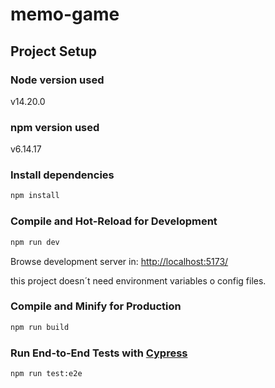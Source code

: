 # memo-game

## Project Setup

### Node version used
v14.20.0

### npm version used
v6.14.17

### Install dependencies

```sh
npm install
```

### Compile and Hot-Reload for Development

```sh
npm run dev
```

Browse development server in:
<a href="http://localhost:5173/">http://localhost:5173/</a>

this project doesn´t need environment variables o config files.

### Compile and Minify for Production

```sh
npm run build
```

### Run End-to-End Tests with [Cypress](https://www.cypress.io/)

```sh
npm run test:e2e
```
